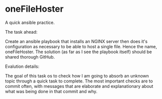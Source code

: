 # oneFileHoster
A quick ansible practice.

The task ahead:

Create an ansible playbook that installs an NGINX server then does it's configuration as necessary to be able to host a single file. Hence the name, oneFileHoster.
The solution (as far as I see the playbook itself) should be shared thorough GitHub.

Evalution details:

The goal of this task os to check how I am going to absorb an unknown topic through a quick task to complete.
The most important checks are to commit often, with messages that are elaborate and explanationary about what was being done in that commit and why.

